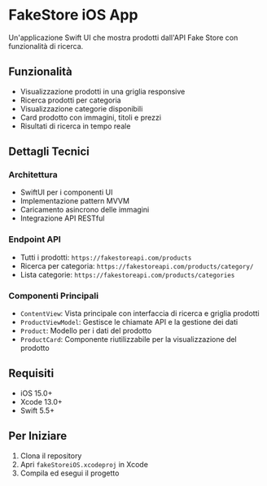 
# FakeStore iOS App

Un'applicazione Swift UI che mostra prodotti dall'API Fake Store con funzionalità di ricerca.

## Funzionalità

- Visualizzazione prodotti in una griglia responsive
- Ricerca prodotti per categoria
- Visualizzazione categorie disponibili
- Card prodotto con immagini, titoli e prezzi
- Risultati di ricerca in tempo reale

## Dettagli Tecnici

### Architettura
- SwiftUI per i componenti UI
- Implementazione pattern MVVM
- Caricamento asincrono delle immagini
- Integrazione API RESTful

### Endpoint API
- Tutti i prodotti: `https://fakestoreapi.com/products`
- Ricerca per categoria: `https://fakestoreapi.com/products/category/`
- Lista categorie: `https://fakestoreapi.com/products/categories`

### Componenti Principali
- `ContentView`: Vista principale con interfaccia di ricerca e griglia prodotti
- `ProductViewModel`: Gestisce le chiamate API e la gestione dei dati
- `Product`: Modello per i dati del prodotto
- `ProductCard`: Componente riutilizzabile per la visualizzazione del prodotto

## Requisiti
- iOS 15.0+
- Xcode 13.0+
- Swift 5.5+

## Per Iniziare
1. Clona il repository
2. Apri `fakeStoreiOS.xcodeproj` in Xcode
3. Compila ed esegui il progetto
